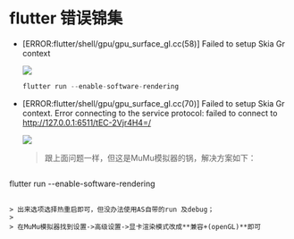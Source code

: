 # flutter 错误锦集

- [ERROR:flutter/shell/gpu/gpu_surface_gl.cc(58)\] Failed to setup Skia Gr context

  ![](https://img2018.cnblogs.com/blog/939316/201905/939316-20190529104409691-554197625.png)

  ```dart
  flutter run --enable-software-rendering
  ```

- [ERROR:flutter/shell/gpu/gpu_surface_gl.cc(70)] Failed to setup Skia Gr context.
  Error connecting to the service protocol: failed to connect to http://127.0.0.1:6511/tEC-2Vjr4H4=/

  ![](https://user-images.githubusercontent.com/7868514/65825540-6ea2ee00-e2aa-11e9-9988-34b87d3837c8.png)

  > 跟上面问题一样，但这是MuMu模拟器的锅，解决方案如下：
  
  ```dart
flutter run --enable-software-rendering
  ```
  
  > 出来选项选择热重启即可，但没办法使用AS自带的run 及debug；
  >
  > 在MuMu模拟器找到设置->高级设置->显卡渲染模式改成**兼容+(openGL)**即可

